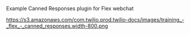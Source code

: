 Example Canned Responses plugin for Flex webchat

https://s3.amazonaws.com/com.twilio.prod.twilio-docs/images/training_-_flex_-_canned_responses.width-800.png
